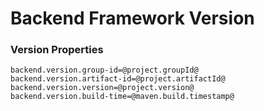 # Backend Framework Version

### Version Properties
```properties
backend.version.group-id=@project.groupId@
backend.version.artifact-id=@project.artifactId@
backend.version.version=@project.version@
backend.version.build-time=@maven.build.timestamp@
```
